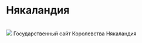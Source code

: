 # Някаландия
<br>
<img src="https://cdn.discordapp.com/attachments/1154660554565226519/1190049015048437810/Nyakaland.png?ex=65a06283&is=658ded83&hm=8f9e556067f4242e854cab6ae0b2e5ef0a95d4a59208c2cd75c7ddc4528449b2&">
Государственный сайт Королевства Някаландия
